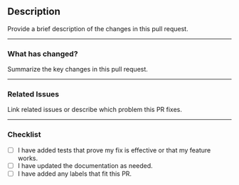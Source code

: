 ## Description
Provide a brief description of the changes in this pull request.

---

### What has changed?
Summarize the key changes in this pull request.

---

### Related Issues
Link related issues or describe which problem this PR fixes.

---

### Checklist

- [ ] I have added tests that prove my fix is effective or that my feature works.
- [ ] I have updated the documentation as needed.
- [ ] I have added any labels that fit this PR.